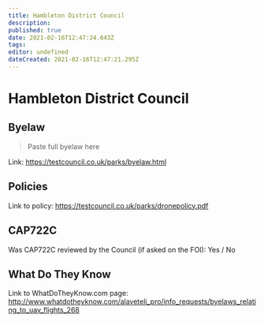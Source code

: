 ```yaml
---
title: Hambleton District Council
description: 
published: true
date: 2021-02-16T12:47:24.643Z
tags: 
editor: undefined
dateCreated: 2021-02-16T12:47:21.295Z
---
```


# Hambleton District Council


## Byelaw
> Paste full byelaw here

Link:
https://testcouncil.co.uk/parks/byelaw.html

## Policies
Link to policy:
https://testcouncil.co.uk/parks/dronepolicy.pdf

## CAP722C

Was CAP722C reviewed by the Council (if asked on the FOI): Yes / No

## What Do They Know

Link to WhatDoTheyKnow.com page:
http://www.whatdotheyknow.com/alaveteli_pro/info_requests/byelaws_relating_to_uav_flights_268

